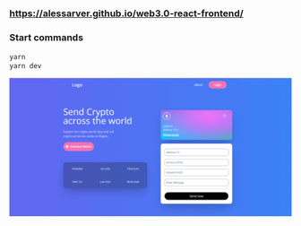 ### https://alessarver.github.io/web3.0-react-frontend/

### Start commands

```
yarn
yarn dev
```

![Screenshot](./readmeImage.png)
